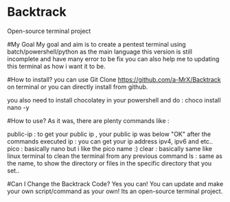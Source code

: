 # Backtrack
Open-source terminal project

#My Goal
My goal and aim is to create a pentest terminal using batch/powershell/python as the main language
this version is still incomplete and have many error to be fix 
you can also help me to updating this terminal as how i want it to be.

#How to install?
you can use Git Clone https://github.com/a-MrX/Backtrack on terminal
or you can directly install from github.

you also need to install chocolatey in your powershell
and do : choco install nano -y

#How to use?
As it was, there are plenty commands like :

public-ip : to get your public ip , your public ip was below "OK" after the commands executed
ip : you can get your ip address ipv4, ipv6 and etc..
pico : basically nano but i like the pico name :)
clear : basically same like linux terminal to clean the terminal from any previous command
ls : same as the name, to show the directory or files in the specific directory that you set..

#Can I Change the Backtrack Code?
Yes you can! You can update and make your own script/command as your own!
Its an open-source terminal project.
